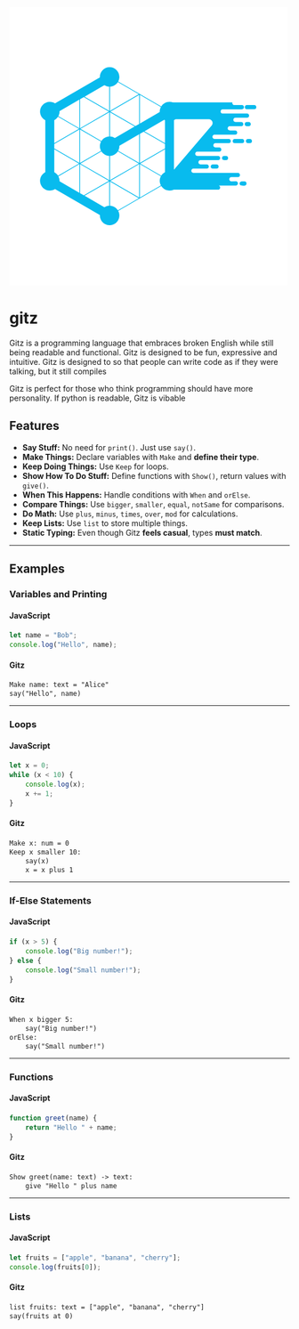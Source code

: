 ![Gitz Logo](docs/Gitz.png)

# gitz
Gitz is a programming language that embraces broken English while still being readable and functional. Gitz is designed to be fun, expressive and intuitive. Gitz is designed to so that people can write code as if they were talking, but it still compiles

Gitz is perfect for those who think programming should have more personality. If python is readable, Gitz is vibable

## Features

- **Say Stuff:** No need for `print()`. Just use `say()`.
- **Make Things:** Declare variables with `Make` and **define their type**.
- **Keep Doing Things:** Use `Keep` for loops.
- **Show How To Do Stuff:** Define functions with `Show()`, return values with `give()`.
- **When This Happens:** Handle conditions with `When` and `orElse`.
- **Compare Things:** Use `bigger`, `smaller`, `equal`, `notSame` for comparisons.
- **Do Math:** Use `plus`, `minus`, `times`, `over`, `mod` for calculations.
- **Keep Lists:** Use `list` to store multiple things.
- **Static Typing:** Even though Gitz **feels casual**, types **must match**.

---

## Examples

### Variables and Printing

#### JavaScript
```javascript
let name = "Bob";
console.log("Hello", name);
```
#### Gitz
```gitz
Make name: text = "Alice"
say("Hello", name)
```

---

### Loops

#### JavaScript
```javascript
let x = 0;
while (x < 10) {
    console.log(x);
    x += 1;
}
```
#### Gitz
```gitz
Make x: num = 0
Keep x smaller 10:
    say(x)
    x = x plus 1
```

---

### If-Else Statements

#### JavaScript
```javascript
if (x > 5) {
    console.log("Big number!");
} else {
    console.log("Small number!");
}
```
#### Gitz
```gitz
When x bigger 5:
    say("Big number!")
orElse:
    say("Small number!")
```

---

### Functions

#### JavaScript
```javascript
function greet(name) {
    return "Hello " + name;
}
```
#### Gitz
```gitz
Show greet(name: text) -> text:
    give "Hello " plus name
```

---

### Lists

#### JavaScript
```javascript
let fruits = ["apple", "banana", "cherry"];
console.log(fruits[0]);
```
#### Gitz
```gitz
list fruits: text = ["apple", "banana", "cherry"]
say(fruits at 0)
```

